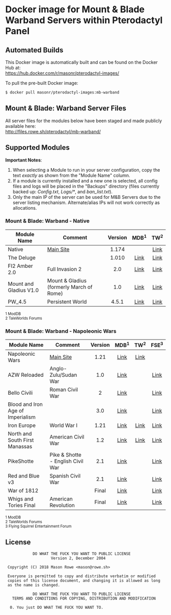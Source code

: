 # Docker image for Mount & Blade Warband Servers within Pterodactyl Panel

## Automated Builds

This Docker image is automatically built and can be found on the Docker Hub at:  
https://hub.docker.com/r/masonr/pterodactyl-images/

To pull the pre-built Docker image:  
```bash
$ docker pull masonr/pterodactyl-images:mb-warband
```

## Mount & Blade: Warband Server Files

All server files for the modules below have been staged and made publicly available here:  
http://files.rowe.sh/pterodactyl/mb-warband/

## Supported Modules

**Important Notes**:
1. When selecting a Module to run in your server configuration, copy the text _exactly_ as shown from the "Module Name" column.
2. If a module is currently installed and a new one is selected, all config files and logs will be placed in the "Backups" directory (files currently backed up: _Config.txt_, _Logs/*_, and _ban\_list.txt_).
3. Only the main IP of the server can be used for M&B Servers due to the server listing mechanism. Alternate/alias IPs will not work correctly as allocations.

### Mount & Blade: Warband - Native

| Module Name | Comment | Version | MDB<sup>1</sup> | TW<sup>2</sup> |
| --- | --- | :---: | :---: | :---: |
| Native | [Main Site](https://www.taleworlds.com/en/Games/Warband) | 1.174 | | [Link](https://www.taleworlds.com/en/Games/Warband) |
| The Deluge | | 1.010 | [Link](http://www.moddb.com/mods/the-deluge) | [Link](https://forums.taleworlds.com/index.php?board=274.0) |
| FI2 Amber 2.0 | Full Invasion 2 | 2.0 | [Link](http://www.moddb.com/mods/full-invasion-2) | [Link](https://forums.taleworlds.com/index.php/board,325.0.html) |
| Mount and Gladius V1.0 | Mount & Gladius (formerly March of Rome) | 1.0 | [Link](https://www.moddb.com/mods/mount-and-gladius) | [Link](https://forums.taleworlds.com/index.php/board,268.0.html) |
| PW_4.5 | Persistent World | 4.5.1 | [Link](http://www.moddb.com/mods/persistent-world-mod) | [Link](https://forums.taleworlds.com/index.php/board,184.0.html) |

<sup>1 ModDB</sup>  
<sup>2 TaleWorlds Forums</sup>  

### Mount & Blade: Warband - Napoleonic Wars

| Module Name | Comment | Version | MDB<sup>1</sup> | TW<sup>2</sup> | FSE<sup>3</sup> |
| --- | --- | :---: | :---: | :---: | :---: |
| Napoleonic Wars | [Main Site](https://www.taleworlds.com/en/Games/NapoleonicWars) | 1.21 | [Link](http://www.moddb.com/games/mountblade-warband-napoleonic-wars) | [Link](https://forums.taleworlds.com/index.php/board,280.0.html) | |
| AZW Reloaded | Anglo-Zulu/Sudan War | 1.0 | [Link](http://www.moddb.com/mods/azw-reloaded) | | [Link](https://www.fsegames.eu/forum/index.php?board=95.0) |
| Bello Civili | Roman Civil War | 2 | [Link](http://www.moddb.com/mods/bello-civili-the-roman-civil-war) | | [Link](https://www.fsegames.eu/forum/index.php?board=118.0) |
| Blood and Iron Age of Imperialism | | 3.0 | [Link](http://www.moddb.com/mods/blood-and-iron) | | [Link](https://www.fsegames.eu/forum/index.php?board=111.0) |
| Iron Europe | World War I | 1.21 | [Link](http://www.moddb.com/mods/iron-europe-ww1-mod) | [Link](https://forums.taleworlds.com/index.php?board=352.0) | [Link](https://www.fsegames.eu/forum/index.php?board=127.0) |
| North and South First Manassas | American Civil War | 1.2 | [Link](http://www.moddb.com/mods/north-south-first-manassas) | [Link](https://forums.taleworlds.com/index.php/board,309.0.html) | [Link](https://www.fsegames.eu/forum/index.php?board=34.0) |
| PikeShotte | Pike & Shotte - English Civil War | 2.1 | [Link](http://www.moddb.com/mods/pike-shotte-english-civil-war) | | [Link](https://www.fsegames.eu/forum/index.php?board=183.0) |
| Red and Blue v3 | Spanish Civil  War | 2.1 | [Link](http://www.moddb.com/mods/red-and-blue-1936) | | [Link](https://www.fsegames.eu/forum/index.php?board=136.0) |
| War of 1812 | | Final | [Link](http://www.moddb.com/mods/the-war-of-1812) | | [Link](https://www.fsegames.eu/forum/index.php?board=139.0) |
| Whigs and Tories Final | American Revolution | Final | [Link](http://www.moddb.com/mods/whigs-and-tories) | | [Link](https://www.fsegames.eu/forum/index.php?board=150.0) |

<sup>1 ModDB</sup>  
<sup>2 TaleWorlds Forums</sup>  
<sup>3 Flying Squirrel Entertainment Forum</sup>      

## License
```
            DO WHAT THE FUCK YOU WANT TO PUBLIC LICENSE
                    Version 2, December 2004

 Copyright (C) 2018 Mason Rowe <mason@rowe.sh>

 Everyone is permitted to copy and distribute verbatim or modified
 copies of this license document, and changing it is allowed as long
 as the name is changed.

            DO WHAT THE FUCK YOU WANT TO PUBLIC LICENSE
   TERMS AND CONDITIONS FOR COPYING, DISTRIBUTION AND MODIFICATION

  0. You just DO WHAT THE FUCK YOU WANT TO.
```
